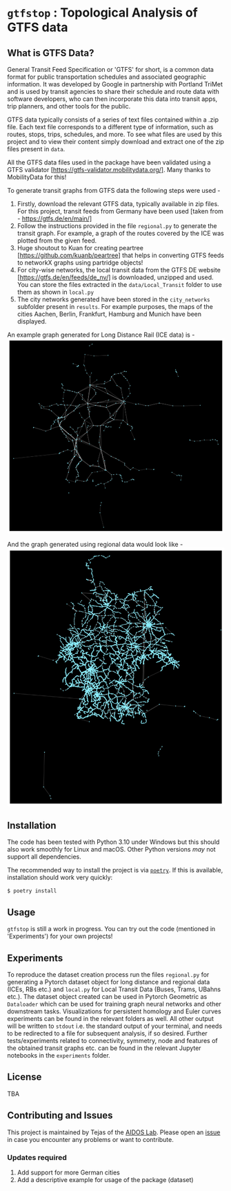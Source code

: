 # `gtfstop` : Topological Analysis of GTFS data

## What is GTFS Data?
General Transit Feed Specification or 'GTFS' for short, is a common data format for public transportation schedules and associated geographic information. It was developed by Google in partnership with Portland TriMet and is used by transit agencies to share their schedule and route data with software developers, who can then incorporate this data into transit apps, trip planners, and other tools for the public.

GTFS data typically consists of a series of text files contained within a .zip file. Each text file corresponds to a different type of information, such as routes, stops, trips, schedules, and more. To see what files are used by this project and to view their content simply download and extract one of the zip files present in `data`. 

All the GTFS data files used in the package have been validated using a GTFS validator [https://gtfs-validator.mobilitydata.org/]. Many thanks to MobilityData for this!

To generate transit graphs from GTFS data the following steps were used - 
1. Firstly, download the relevant GTFS data, typically available in zip files. For this project, transit feeds from Germany have been used [taken from - https://gtfs.de/en/main/]
2. Follow the instructions provided in the file `regional.py` to generate the transit graph. For example, a graph of the routes covered by the ICE was plotted from the given feed.
3. Huge shoutout to Kuan for creating peartree [https://github.com/kuanb/peartree] that helps in converting GTFS feeds to networkX graphs using partridge objects!
4. For city-wise networks, the local transit data from the GTFS DE website [https://gtfs.de/en/feeds/de_nv/] is downloaded, unzipped and used. You can store the files extracted in the `data/Local_Transit` folder to use them as shown in `local.py`
5. The city networks generated have been stored in the `city_networks` subfolder present in `results`. For example purposes, the maps of the cities Aachen, Berlin, Frankfurt, Hamburg and Munich have been displayed.

An example graph generated for Long Distance Rail (ICE data) is - 
![Long Distance Rail](images/ice.png)

And the graph generated using regional data would look like - 
![Regional Transit](images/regional.png)

## Installation

The code has been tested with Python 3.10 under Windows but this should also work smoothly for Linux and macOS. Other Python versions *may* not support all dependencies.

The recommended way to install the project is via [`poetry`](https://python-poetry.org/).
If this is available, installation should work very quickly:

    $ poetry install

## Usage 
`gtfstop` is still a work in progress. You can try out the code (mentioned in 'Experiments') for your own projects!

## Experiments 
To reproduce the dataset creation process run the files `regional.py` for generating a Pytorch dataset object for long distance and regional data (ICEs, RBs etc.) and `local.py` for Local Transit Data (Buses, Trams, UBahns etc.). The dataset object created can be used in Pytorch Geometric as `Dataloader` which can be used for training graph neural networks and other downstream tasks.
Visualizations for persistent homology and Euler curves experiments can be found in the relevant folders as well. All other output will be written to `stdout` i.e. the standard output of your terminal, and
needs to be redirected to a file for subsequent analysis, if so desired.
Further tests/experiments related to connectivity, symmetry, node and features of the obtained transit graphs etc. can be found in the relevant Jupyter notebooks in the `experiments` folder.

## License 
TBA 

## Contributing and Issues

This project is maintained by Tejas of the [AIDOS Lab](https://github.com/aidos-lab).
Please open an [issue](https://github.com/aidos-lab/gtfstop/issues) in
case you encounter any problems or want to contribute.

### Updates required

1. Add support for more German cities
2. Add a descriptive example for usage of the package (dataset) 
